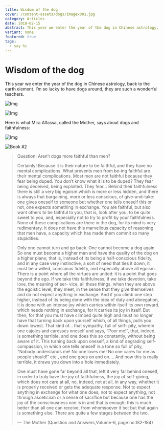 ```yaml
---
title: Wisdom of the dog
cover: /content-assets/dogs/imagex001.jpg
category: Articles
date: 2018-02-15
abstract: This year we enter the year of the dog in Chinese astrology, back to the earth element.
variant: none
featured: true
tags:
  - say hi
---
```


# Wisdom of the dog

This year we enter the year of the dog in Chinese astrology, back to the earth element. I’m so lucky to have dogs around, they are such a wonderful teachers.

![Img](/content-assets/dogs/imagex001_720X450.jpg)

![Img](/content-assets/dogs/laufi_800X600.jpg)

Here is what Mira Alfassa, called the Mother, says about dogs and faithfulness:

![Img](/content-assets/dogs/motherAndDog_441X600.jpg)

![Book #2](/content-assets/book/book2_200X300.jpg)

> Question: Aren’t dogs more faithful than men?
>
> Certainly! Because it is their nature to be faithful, and they have no mental complications. What prevents men from be-ing faithful are their mental complications. Most men are not faithful because they fear being duped. You don’t know what it is to be duped? They fear being deceived, being exploited. They fear... Behind their faithfulness there is still a very big egoism which is more or less hidden, and there is always that bargaining, more or less conscious, of give-and-take: one gives oneself to someone but whether one tells oneself this or not, one expects something in exchange. You are faithful, but also want others to be faithful to you, that is, look after you, to be quite sweet to you, and, especially not to try to profit by your faithfulness. None of these complications are there in the dog, for its mind is very rudimentary. It does not have this marvellous capacity of reasoning that men have, a capacity which has made them commit so many stupidities.
>
> Only one cannot turn and go back. One cannot become a dog again. So one must become a higher man and have the quality of the dog on a higher plane; that is, instead of its being a half-conscious fidelity, and in any case very instinctive, a sort of need that ties it down, it must be a willed, conscious fidelity, and especially above all egoism. There is a point where all the virtues are united: it is a point that goes beyond the ego. If we take this faithfulness, if we take devotion, take love, the meaning of ser- vice, all these things, when they are above the egoistic level, they meet, in the sense that they give themselves and do not expect anything in exchange. And if you climb one step higher, instead of its being done with the idea of duty and abnegation, it is done with an intense joy which carries within itself its own reward, which needs nothing in exchange, for it carries its joy in itself. But then, for that you must have climbed quite high and must no longer have that turning back upon yourself which, of all things, pulls you down lowest. That kind of... that sympathy, full of self- pity, wherein one cajoles and caresses oneself and says, “Poor me!”, that, indeed, is something terrible, and one does this so constantly, without being aware of it. This turning back upon oneself, a kind of degrading self-compassion, in which one tells oneself in a tone so full of pity, “Nobody understands me! No one loves me! No one cares for me as people should!” etc., and one goes on and on.... And now this is really terrible, it draws you down into a hole immediately.
>
> One must have gone far beyond all that, left it very far behind oneself, in order to truly have the joy of faithfulness, the joy of self-giving, which does not care at all, no, indeed, not at all, in any way, whether it is properly received or gets the adequate response. Not to expect anything in exchange for what one does, not to expect anything, not through asceticism or a sense of sacrifice but because one has the joy of the consciousness one is in and that is enough; this is much better than all one can receive, from whomsoever it be; but that again is something else. There are quite a few stages between the two.
>
> — The Mother (Question and Answers,Volume-6, page no.182-184)
